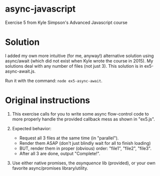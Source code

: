 # async-javascript
Exercise 5 from Kyle Simpson's Advanced Javascript course

# Solution
I added my own more intuitive (for me, anyway!) alternative solution using async/await (which did not exist when Kyle wrote the course in 2015). My solutions deal with any number of files (not just 3). This solution is in ex5-async-await.js.

Run it with the command: `node ex5-async-await`.

# Original instructions

1. This exercise calls for you to write some async flow-control code to more properly handle the provided callback mess as shown in "ex5.js".

2. Expected behavior:
	- Request all 3 files at the same time (in "parallel").
	- Render them ASAP (don't just blindly wait for all to finish loading)
	- BUT, render them in proper (obvious) order: "file1", "file2", "file3".
	- After all 3 are done, output "Complete!".

3. Use either native promises, the *asynquence* lib (provided), or your own favorite async/promises library/utility.


